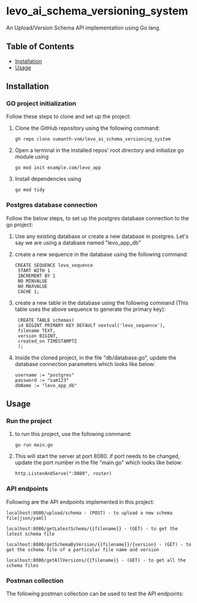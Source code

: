 # levo_ai_schema_versioning_system

An Upload/Version Schema API implementation using Go lang.

## Table of Contents

- [Installation](#installation)
- [Usage](#usage)

## Installation

### GO project initialization

Follow these steps to clone and set up the project:

1. Clone the GitHub repository using the following command:

   ```terminal
   gh repo clone sumanth-vnm/levo_ai_schema_versioning_system
   ```

2. Open a terminal in the installed repos' root directory and initialize go module using

    ```terminal
   go mod init example.com/levo_app
   ```

3. Install dependencies using

    ```terminal
   go mod tidy
   ```


### Postgres database connection

Follow the below steps, to set up the postgres database connection to the go project:

1. Use any existing database or create a new database in postgres. Let's say we are using a database named "levo_app_db"

2. create a new sequence in the database using the following command:

   ```terminal
   CREATE SEQUENCE levo_sequence
    START WITH 1
    INCREMENT BY 1
    NO MINVALUE
    NO MAXVALUE
    CACHE 1;
   ```

3. create a new table in the database using the following command (This table uses the above sequence to generate the primary key):

   ```terminal
    CREATE TABLE schemas(
    id BIGINT PRIMARY KEY DEFAULT nextval('levo_sequence'),
    filename TEXT,
    version BIGINT,
    created_on TIMESTAMPTZ
    );
    ```

4. Inside the cloned project, in the file "db/database.go",
    update the database connection parameters which looks like below:
    
    ```terminal
    username := "postgres"
	password := "sam123"
	dbName := "levo_app_db"
    ```

## Usage

### Run the project

1. to run this project, use the following command:

    ```terminal
    go run main.go
    ```
2. This will start the server at port 8080. if port needs to be changed, update the port number in the file "main.go" which looks like below:

    ```terminal
    http.ListenAndServe(":8080", router)
    ```

### API endpoints

Following are the API endpoints implemented in this project:

```terminal
localhost:8080/upload/schema - (POST) - to upload a new schema file[json/yaml]

localhost:8080/getLatestSchema/{{filename}} - (GET) - to get the latest schema file

localhost:8080/getSchemaByVersion/{{filename}}/{version} - (GET) - to get the schema file of a particular file name and version

localhost:8080/getAllVersions/{{filename}} - (GET) - to get all the schema files
```

### Postman collection

The following postman collection can be used to test the API endpoints:

```terminal

```





 
